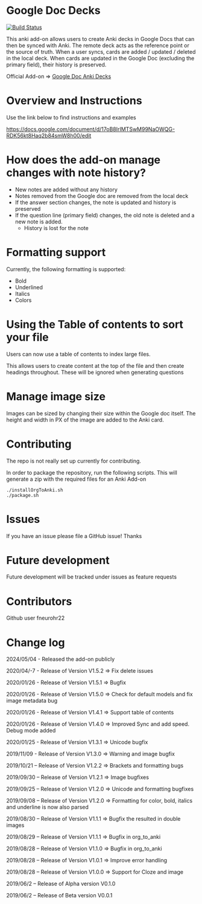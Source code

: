 # Google Doc Decks

[![Build Status](https://travis-ci.org/c-okelly/anki-remote-decks.svg?branch=master)](https://travis-ci.org/c-okelly/anki-remote-deck)

This anki add-on allows users to create Anki decks in Google Docs that can then be synced with Anki. The remote deck acts as the reference point or the source of truth. When a user syncs, cards are added / updated / deleted in the local deck. When cards are updated in the Google Doc (excluding the primary field), their history is preserved.

Official Add-on => [Google Doc Anki Decks](https://ankiweb.net/shared/info/911568091)

# Overview and Instructions

Use the link below to find instructions and examples

https://docs.google.com/document/d/17oB8IrIMTSwM99NaOWQG-RDK56kt8Haq2b84smW8h00/edit

# How does the add-on manage changes with note history?

* New notes are added without any history
* Notes removed from the Google doc are removed from the local deck
* If the answer section changes, the note is updated and history is preserved
* If the question line (primary field) changes, the old note is deleted and a new note is added.
  * History is lost for the note

# Formatting support

Currently, the following formatting is supported:

* Bold
* Underlined
* Italics
* Colors

# Using the Table of contents to sort your file

Users can now use a table of contents to index large files.

This allows users to create content at the top of the file and then create headings throughout. These will be ignored when generating questions

# Manage image size

Images can be sized by changing their size within the Google doc itself. The height and width in PX of the image are added to the Anki card.



# Contributing

The repo is not really set up currently for contributing. 

In order to package the repository, run the following scripts. This will generate a zip with the required files for an Anki Add-on

```
./installOrgToAnki.sh
./package.sh
```

# Issues

If you have an issue please file a GitHub issue! Thanks

# Future development

Future development will be tracked under issues as feature requests

# Contributors

Github user fneurohr22

# Change log

2024/05/04 - Released the add-on publicly

2020/04/-7 - Release of Version V1.5.2 => Fix delete issues

2020/01/26 - Release of Version V1.5.1 => Bugfix

2020/01/26 - Release of Version V1.5.0 => Check for default models and fix image metadata bug

2020/01/26 - Release of Version V1.4.1 => Support table of contents

2020/01/26 - Release of Version V1.4.0 => Improved Sync and add speed. Debug mode added

2020/01/25 - Release of Version V1.3.1 => Unicode bugfix

2019/11/09 - Release of Version V1.3.0 => Warning and image bugfix

2019/10/21 – Release of Version V1.2.2 => Brackets and formatting bugs

2019/09/30 – Release of Version V1.2.1 => Image bugfixes

2019/09/25 – Release of Version V1.2.0 => Unicode and formatting bugfixes

2019/09/08 – Release of Version V1.2.0 => Formatting for color, bold, italics and underline is now also parsed

2019/08/30 – Release of Version V1.1.1 => Bugfix the resulted in double images

2019/08/29 – Release of Version V1.1.1 => Bugfix in org_to_anki

2019/08/28 – Release of Version V1.1.0 => Bugfix in org_to_anki

2019/08/28 – Release of Version V1.0.1 => Improve error handling

2019/08/28 – Release of Version V1.0.0 => Support for Cloze and image

2019/06/2 – Release of Alpha version V0.1.0

2019/06/2 – Release of Beta version V0.0.1 

